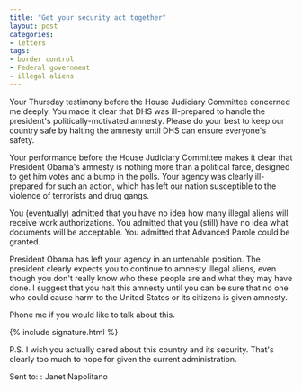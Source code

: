 ```yaml
---
title: "Get your security act together"
layout: post
categories:
- letters
tags:
- border control
- Federal government
- illegal aliens
---
```


Your Thursday testimony before the House Judiciary Committee concerned me deeply. You made it clear that DHS was ill-prepared to handle the president's politically-motivated amnesty. Please do your best to keep our country safe by halting the amnesty until DHS can ensure everyone's safety.

Your performance before the House Judiciary Committee makes it clear that President Obama's amnesty is nothing more than a political farce, designed to get him votes and a bump in the polls. Your agency was clearly ill-prepared for such an action, which has left our nation susceptible to the violence of terrorists and drug gangs.

You (eventually) admitted that you have no idea how many illegal aliens will receive work authorizations. You admitted that you (still) have no idea what documents will be acceptable. You admitted that Advanced Parole could be granted.

President Obama has left your agency in an untenable position. The president clearly expects you to continue to amnesty illegal aliens, even though you don't really know who these people are and what they may have done. I suggest that you halt this amnesty until you can be sure that no one who could cause harm to the United States or its citizens is given amnesty.

Phone me if you would like to talk about this.

{% include signature.html %}

P.S. I wish you actually cared about this country and its security. That's clearly too much to hope for given the current administration.

Sent to:
: Janet Napolitano
